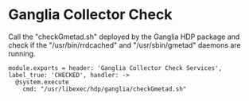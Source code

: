 
# Ganglia Collector Check

Call the "checkGmetad.sh" deployed by the Ganglia HDP package and check if the
"/usr/bin/rrdcached" and "/usr/sbin/gmetad" daemons are running.

    module.exports = header: 'Ganglia Collector Check Services', label_true: 'CHECKED', handler: ->
      @system.execute
        cmd: "/usr/libexec/hdp/ganglia/checkGmetad.sh"
